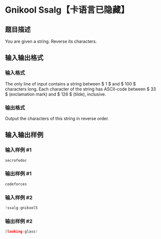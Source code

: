 # Gnikool Ssalg【卡语言已隐藏】

## 题目描述

You are given a string. Reverse its characters.

## 输入输出格式

### 输入格式

The only line of input contains a string between $ 1 $ and $ 100 $ characters long. Each character of the string has ASCII-code between $ 33 $ (exclamation mark) and $ 126 $ (tilde), inclusive.

### 输出格式

Output the characters of this string in reverse order.

## 输入输出样例

### 输入样例 #1

```cpp
secrofedoc

```
### 输出样例 #1

```cpp
codeforces

```
### 输入样例 #2

```cpp
!ssalg-gnikool5

```
### 输出样例 #2

```cpp
5looking-glass!

```
